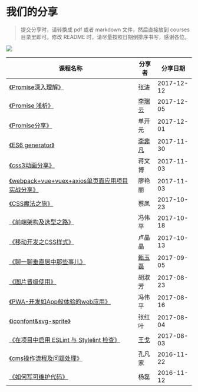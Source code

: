 # 我们的分享

>提交分享时，请转换成 pdf 或者 markdown 文件，然后直接放到 courses 目录里即可。修改 README 时，请尽量按照日期倒排序书写，感谢各位。

![](https://user-images.githubusercontent.com/1744713/33865765-2ce57ebe-df2e-11e7-9377-4eb9d7cca518.png)

课程名称 | 分享者 | 分享日期
--- | --- | ---
[《Promise深入理解》](https://github.com/jdf2e/share_course/issues/1) | [张涛](https://github.com/YeaseonZhang) | 2017-12-12
[《Promise 浅析》](http://slides.com/phoebe_li/promise) | [李瑞云](https://github.com/804607269) | 2017-12-05
[《Promise分享》](./courses/2017/Promise分享.pdf) | 单开元 | 2017-12-01
[《ES6 generator》](./courses/2017/ES6-generator.pdf) | [李非凡](https://github.com/Franslee) | 2017-11-30
[《css3动画分享》](./courses/2017/css3动画分享.pdf) | 蒋文博 | 2017-11-03
[《webpack+vue+vuex+axios单页面应用项目实战分享》](./courses/webpack+vue+vuex+axios单页面应用项目实战分享.pdf) | 廖艳丽 | 2017-11-03
[《CSS魔法之旅》](./courses/2017/CSS魔法之旅.pdf) | 蔡凤 | 2017-10-23
[《前端架构及选型之路》](./courses/2017/前端架构及选型之路.pdf) | 冯伟平 | 2017-10-18
[《移动开发之CSS样式》](./courses/2017/移动开发之CSS样式.pdf) | 卢晶晶 | 2017-10-13
[《聊一聊垂直居中那些事儿》](./courses/2017/vertical.pdf) | [甄玉磊](https://github.com/zhenyulei) | 2017-09-05
[《图片晋级使用》](./图片晋级使用/2017/图片晋级使用.pdf) | 胡淑芳 | 2017-08-23
[《PWA-开发如App般体验的web应用》](./courses/2017/PWA-开发如App般体验的web应用.pdf) | 冯伟平 | 2017-08-16
[《iconfont&svg-sprite》](./courses/2017/iconfont&svg-sprite.pdf) | 张红叶 | 2017-08-04
[《在项目中启用 ESLint 与 Stylelint 检查》](./courses/2017/在项目中启用ESLint与Stylelint检查.md) | [王戈](https://github.com/loveky) | 2017-08-03
[《cms操作流程及问题处理》](./courses/2016/cms操作流程及问题处理.pdf) | 孔凡家 | 2016-11-22
[《如何写可维护代码》](./courses/2016/如何写可维护代码.pdf) | 杨磊 | 2016-11-12 
